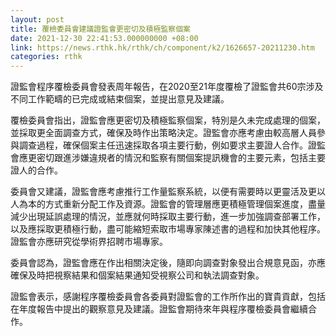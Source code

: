 ```yaml
---
layout: post
title: 覆檢委員會建議證監會更密切及積極監察個案
date: 2021-12-30 22:41:53.000000000 +08:00
link: https://news.rthk.hk/rthk/ch/component/k2/1626657-20211230.htm
categories: rthk
---
```


證監會程序覆檢委員會發表周年報告，在2020至21年度覆檢了證監會共60宗涉及不同工作範疇的已完成或結束個案，並提出意見及建議。

覆檢委員會指出，證監會應更密切及積極監察個案，特別是久未完成處理的個案，並採取更全面調查方式，確保及時作出策略決定。證監會亦應考慮由較高層人員參與調查過程，確保個案主任迅速採取各項主要行動，例如要求主要證人合作。證監會應更密切跟進涉嫌違規者的情況和監察有關個案提訊機會的主要元素，包括主要證人的合作。

委員會又建議，證監會應考慮推行工作量監察系統，以便有需要時以更靈活及更以人為本的方式重新分配工作及資源。證監會的管理層應更積極管理個案進度，盡量減少出現延誤處理的情況，並應就何時採取主要行動，進一步加強調查部署工作，以及應採取更積極行動，盡可能縮短索取市場專家陳述書的過程和加快其他程序。證監會亦應研究從學術界招聘市場專家。

委員會認為，證監會應在作出相關決定後，隨即向調查對象發出合規意見函，亦應確保及時把視察結果和個案結果通知受視察公司和執法調查對象。

證監會表示，感謝程序覆檢委員會各委員對證監會的工作所作出的寶貴貢獻，包括在年度報告中提出的觀察意見及建議。證監會期待來年與程序覆檢委員會繼續合作。
